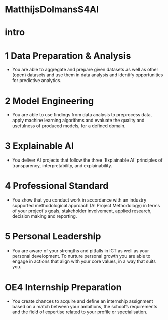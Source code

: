 # MatthijsDolmansS4AI
# intro

# 1 Data Preparation & Analysis
- You are able to aggregate and prepare given datasets as well as other (open) datasets and use them in data analysis and identify opportunities for predictive analytics.

# 2 Model Engineering
- You are able to use findings from data analysis to preprocess data, apply machine learning algorithms and evaluate the quality and usefulness of produced models, for a defined domain.

# 3 Explainable AI
- You deliver AI projects that follow the three 'Explainable AI' principles of transparency, interpretability, and explainability.

# 4 Professional Standard
- You show that you conduct work in accordance with an industry supported methodological approach (AI Project Methodology) in terms of your project's goals, stakeholder involvement, applied research, decision making and reporting.

# 5 Personal Leadership
- You are aware of your strengths and pitfalls in ICT as well as your personal development. To nurture personal growth you are able to engage in actions that align with your core values, in a way that suits you.

# OE4 Internship Preparation
- You create chances to acquire and define an internship assignment based on a match between your ambitions, the school’s requirements and the field of expertise related to your profile or specialisation.
